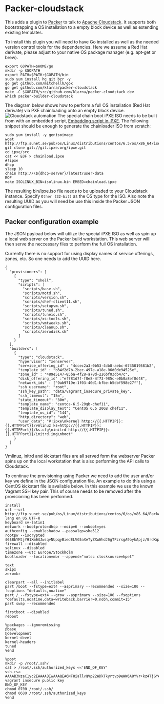 # Packer-cloudstack

This adds a plugin to [Packer](http://www.packer.io) to talk to [Apache
Cloudstack](http://cloudstack.apache.org/). It supports both
bootstrapping a OS installation to a empty block device as well as
extending existing templates.

To install this plugin you will need to have Go installed as well as
the needed version control tools for the dependencies. Here we assume
a Red Hat derivate, please adjust to your native OS package manager
(e.g. apt-get or brew).

```
export GOPATH=$HOME/go
mkdir -p $GOPATH
export PATH=$PATH:$GOPATH/bin
sudo yum install hg git bzr -y
go get github.com/mitchellh/gox
go get github.com/klarna/packer-cloudstack
make -C $GOPATH/src/github.com/klarna/packer-cloudstack dev
which packer-builder-cloudstack
```

The diagram below shows how to perform a full OS installation (Red Hat
derivate) via PXE chainloading onto an empty block
device. ![Cloudstack automation](http://i.imgur.com/1au503V.png) The
special chain boot iPXE ISO needs to be built from with an embedded
script, [Embedding script in iPXE](http://ipxe.org/embed). The
following snippet should be enough to generate the chainloader ISO
from scratch:

```
sudo yum install -y genisoimage
wget http://ftp.sunet.se/pub/os/Linux/distributions/centos/6.5/os/x86_64/isolinux/isolinux.bin
git clone git://git.ipxe.org/ipxe.git
cd ipxe/src
cat << EOF > chainload.ipxe
#!ipxe
dhcp
sleep 10
chain http://\${dhcp-server}/latest/user-data
EOF
make ISOLINUX_BIN=isolinux.bin EMBED=chainload.ipxe
```

The resulting bin/ipxe.iso file needs to be uploaded to your
Cloudstack instance. Specify ```Other (32-bit)``` as the OS type for
the ISO. Also note the resulting UUID as you will need be use this
inside the Packer JSON configuration files.

## Packer configuration example

The JSON payload below will utilize the special iPXE ISO as well as
spin up a local web server on the Packer build workstation. This web
server will then serve the neccessary files to perform the full OS
installation.

Currently there is no support for using display names of service
offerings, zones, etc. So one needs to add the UUID here.

```
{
  "provisioners": [
    {
      "type": "shell",
      "scripts": [
        "scripts/base.sh",
        "scripts/motd.sh",
        "scripts/version.sh",
        "scripts/chef-client11.sh",
        "scripts/setupvm.sh",
        "scripts/tuned.sh",
        "scripts/tuneio.sh",
        "scripts/xs-tools.sh",
        "scripts/vmtweaks.sh",
        "scripts/cleanup.sh",
        "scripts/zerodisk.sh"
      ]
    }
  ],
  "builders": [
    {
      "type": "cloudstack",
      "hypervisor": "xenserver",
      "service_offering_id" : "4ccec2a3-0b53-4db0-aebc-6735019581b2",
      "template_id" : "b34f2d7b-2bec-497e-a18e-06d0de94526e",
      "zone_id" : "489e5147-85ba-4f28-a78d-226bf03db47c",
      "disk_offering_id" :"ef781d7f-f8e8-4f73-985c-e0b0a8ef8d48",
      "network_ids" : ["9ab9719e-1f03-40d1-bfbe-b5dbf598e27f"],
      "ssh_username": "root",
      "ssh_key_path": "data/vagrant_insecure_private_key",
      "ssh_timeout": "15m",
      "state_timeout": "30m",
      "template_name": "centos-6.5-20gb-chef11",
      "template_display_text": "CentOS 6.5 20GB chef11",
      "template_os_id": "144",
      "http_directory": "web",
      "user_data": "#!ipxe\nkernel http://{{.HTTPIP}}:{{.HTTPPort}}/vmlinuz ks=http://{{.HTTPIP}}:{{.HTTPPort}}/ks.cfg\ninitrd http://{{.HTTPIP}}:{{.HTTPPort}}/initrd.img\nboot"
    }
  ]
}
```

Vmlinuz, initrd and kickstart files are all served form the webserver
Packer spins up on the local workstation that is also performing the
API calls to Cloudstack.

To continue the provisioning using Packer we need to add the user
and/or key we define in the JSON configuration file. An example to do
this using a CentOS kickstart file is available below. In this example
we use the known Vagrant SSH key pair. This of course needs to be
removed after the provisioning has been performed.

```
install
url --url http://ftp.sunet.se/pub/os/Linux/distributions/centos/6/os/x86_64/Packages/
lang en_US.UTF-8
keyboard sv-latin1
network --bootproto=dhcp --noipv6 --onboot=yes
authconfig --enableshadow --passalgo=sha512
rootpw --iscrypted $6$BbYMtjYH1Xm6$JwsqvNUpqyBiedELVG5aXeTyZXwWhdJ6gTFzrsgA9bykApjz/GrdKqadgvPV38fSM/R8ci3ju5RNm7RB1uQsr.
firewall --disabled
selinux --disabled
timezone --utc Europe/Stockholm
bootloader --location=mbr --append="notsc clocksource=hpet"

text
skipx
zerombr

clearpart --all --initlabel
part /boot --fstype=ext4 --asprimary --recommended --size=100 --fsoptions "defaults,noatime"
part / --fstype=ext4 --grow --asprimary --size=100 --fsoptions "defaults,noatime,data=writeback,barrier=0,nobh,commit=15"
part swap --recommended

firstboot --disabled
reboot

%packages --ignoremissing
@base
@development
kernel-devel
kernel-headers
tuned
%end

%post
mkdir -p /root/.ssh/
cat > /root/.ssh/authorized_keys <<'END_OF_KEY'
ssh-rsa AAAAB3NzaC1yc2EAAAABIwAAAQEA6NF8iallvQVp22WDkTkyrtvp9eWW6A8YVr+kz4TjGYe7gHzIw+niNltGEFHzD8+v1I2YJ6oXevct1YeS0o9HZyN1Q9qgCgzUFtdOKLv6IedplqoPkcmF0aYet2PkEDo3MlTBckFXPITAMzF8dJSIFo9D8HfdOV0IAdx4O7PtixWKn5y2hMNG0zQPyUecp4pzC6kivAIhyfHilFR61RGL+GPXQ2MWZWFYbAGjyiYJnAmCP3NOTd0jMZEnDkbUvxhMmBYSdETk1rRgm+R4LOzFUGaHqHDLKLX+FIPKcF96hrucXzcWyLbIbEgE98OHlnVYCzRdK8jlqm8tehUc9c9WhQ== vagrant insecure public key
END_OF_KEY
chmod 0700 /root/.ssh/
chmod 0600 /root/.ssh/authorized_keys
%end
```
